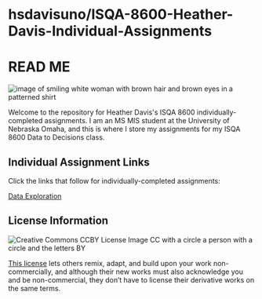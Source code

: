 # hsdavisuno/ISQA-8600-Heather-Davis-Individual-Assignments
# READ ME

![image of smiling white woman with brown hair and brown eyes in a patterned shirt](https://media-exp1.licdn.com/dms/image/C4E03AQG9azDJMOzJDg/profile-displayphoto-shrink_200_200/0/1586912463358?e=1636588800&v=beta&t=fmHJKQkIZPkjdHjmbsNFdmykvbOQ3-SsIoP2l050-J8 "Heather's pic")

Welcome to the repository for Heather Davis's ISQA 8600 individually-completed assignments. I am an MS MIS student at the University of Nebraska Omaha, and this is where I store my assignments for my ISQA 8600 Data to Decisions class. 

## Individual Assignment Links
Click the links that follow for individually-completed assignments:

[Data Exploration](https://github.com/hsdavisuno/ISQA-8600-Heather-Davis-Individual-Assignments/blob/main/DataExploration.md)

## License Information
![Creative Commons CCBY License Image CC with a circle a person with a circle and the letters BY](https://licensebuttons.net/l/by/3.0/88x31.png)

[This license](https://creativecommons.org/licenses/by-nc/4.0/legalcode) lets others remix, adapt, and build upon your work non-commercially, and although their new works must also acknowledge you and be non-commercial, they don’t have to license their derivative works on the same terms.

